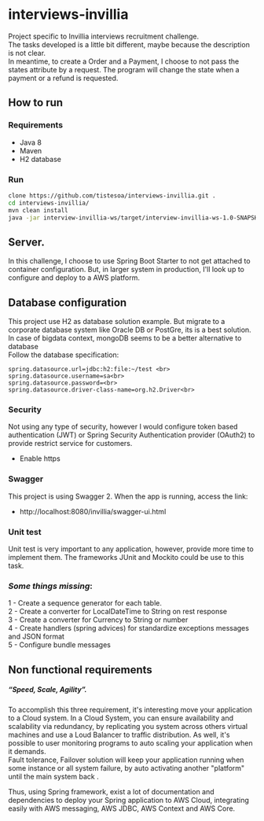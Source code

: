 # interviews-invillia
Project specific to Invillia interviews recruitment challenge.<br>
The tasks developed is a little bit different, maybe because the description is not clear. <br>
In meantime, to create a Order and a Payment, I choose to not pass the states attribute by a request. The program will change the state when a payment or a refund is requested. 


## How to run
### Requirements
* Java 8
* Maven
* H2 database

### Run
```bash
clone https://github.com/tistesoa/interviews-invillia.git .
cd interviews-invillia/
mvn clean install
java -jar interview-invillia-ws/target/interview-invillia-ws-1.0-SNAPSHOT.war
```
## Server.
In this challenge, I choose to use Spring Boot Starter to not get attached to container configuration. But, in larger system in production,
I'll look up to configure and deploy to a AWS platform.   


## Database configuration
This project use H2 as database solution example. But migrate to a corporate database system like Oracle DB or PostGre, its is a best solution. In case of bigdata context, mongoDB seems to be a better alternative to database 
<br>Follow the database specification:

```properties
spring.datasource.url=jdbc:h2:file:~/test <br>
spring.datasource.username=sa<br> 
spring.datasource.password=<br>
spring.datasource.driver-class-name=org.h2.Driver<br>
```
### Security
Not using any type of security, however I would configure token based authentication (JWT) or Spring Security Authentication provider (OAuth2) to provide restrict service for customers.
* Enable https

### Swagger
This project is using Swagger 2. When the app is running, access the link: 
* http://localhost:8080/invillia/swagger-ui.html 

### Unit test
Unit test is very important to any application, however, provide more time to implement them.
The frameworks JUnit and Mockito could be use to this task.
 
### *Some things missing*:
1 - Create a sequence generator for each table. <br>
2 - Create a converter for LocalDateTime to String on rest response<br>
3 - Create a converter for Currency  to String or number <br>
4 - Create handlers (spring advices) for standardize exceptions messages and JSON format <br>
5 - Configure bundle messages<br>

## Non functional requirements
##### *“Speed, Scale, Agility”.*
To accomplish this three requirement, it's interesting move your application to a Cloud system. 
In a Cloud System, you can ensure availability and scalability via redundancy, by replicating you system across 
others virtual machines and use a Loud Balancer to traffic distribution. As well, it's possible to user monitoring programs to auto scaling your application when it demands. <br>
Fault tolerance, Failover solution will keep your application running when some instance or all system failure, by auto activating another "platform" until the main system back . <br>

Thus, using Spring framework, exist a lot of documentation and dependencies to deploy your Spring application to AWS Cloud, integrating easily with 
AWS messaging, AWS JDBC, AWS Context and AWS Core.     
